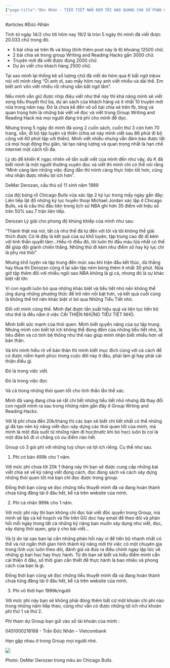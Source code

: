 ```yaml
---
{"page-title":"Đức Nhân - TIỂU TIẾT NHỎ ĐEM TỚI HÀO QUANG CHO SỐ PHẬN CỦA BẠN... | Facebook","url":"https://www.facebook.com/ducnhan89/posts/pfbid027jd6dUg9ab9DDr1JAAfwhCoLsm6oybtrPCszXpcrVsGgPj8axDbkpyBfh7qh8i1Dl","date":"2023-08-06","title":"TIỂU TIẾT NHỎ ĐEM TỚI HÀO QUANG CHO SỐ PHẬN CỦA BẠN","dg-publish":true,"dg-hide":true,"permalink":"/2-reading/articals-mad-bear/tran-duc-nhan/khac/tieu-tiet-nho-dem-toi-hao-quang-cho-so-phan-cua-ban/","hide":true,"dgPassFrontmatter":true}
---
```


#articles #Đức-Nhân 

Tính từ ngày 14/2 cho tới hôm nay 19/2 là tròn 5 ngày thì mình đã viết được 20.033 chữ trong đó.

- 5 bài chia sẻ trên fb và blog (tính thêm post này là 6) khoảng 12500 chữ.
- 2 bài chia sẻ trong group Writing and Reading Hacks gần 3000 chữ.
- Truyện mới đã viết được đúng 2000 chữ.
- Dự án viết cho khách hàng 2500 chữ.

Tại sao mình lại thống kê số lượng chữ đã viết do hôm qua K bất ngờ inbox nói với mình rằng “Ôi anh ơi, sao mấy hôm nay anh viết nhiều và dài thế. Em biết anh vốn viết nhiều rồi nhưng vẫn bất ngờ lắm”.

Nếu mình vẫn giữ được nhịp điệu viết như thế này thì khả năng mình sẽ viết xong tiểu thuyết thứ ba, dự án sách của khách hàng và ít nhất 10 truyện mới nữa trong năm nay. Đó là chưa kể đến vô số bài chia sẻ trên fb, blog và quan trọng hơn là những bài viết về đọc và viết trong Group Writing and Reading Hack mà mọi người đang trả phí cho mình để đọc.

Nhưng trong 5 ngày đó mình đã xong 2 cuốn sách, cuốn thứ 3 còn hơn 70 trang, vẫn, đi bộ tập luyện và thiền (chia sẻ này mình viết sau 86 phút đi bộ cộng với 60 phút tập với thiền). Mình viết nhiều nhưng vẫn đảm bảo được tất cả mọi hoạt động thư giãn, tái tạo năng lượng và quan trọng nhất là hạn chế internet một cách tối đa.

Lý do để khiến K ngạc nhiên về tần suất viết của mình đến như vậy, dù K đã biết mình là một người thường xuyên đọc và viết thì mình chỉ có thể nói rằng “Mình càng làm những việc đúng đắn thì mình càng thực hiện tốt hơn, cũng như nhận được nhiều lợi ích hơn”.

DeMar Derozan, cầu thủ số 11 sinh năm 1989

của đội bóng rổ Chicago Bulls vừa xác lập 2 kỷ lục trong mấy ngày gần đây: Liên tiếp lật đổ những kỷ lục huyền thoại Michael Jordan xác lập ở Chicago Bulls, và là cầu thủ đầu tiên trong lịch sử NBA ghi hơn 35 điểm với hiệu số trên 50% sau 7 trận liên tiếp.

Derozan Lý giải cho phong độ khủng khiếp của mình như sau:

“Thành thật mà nói, tất cả như thể đã tự đến với tôi và tôi không thể giải thích được Có lẽ đây là kết quả của sự khổ luyện, tập trung cao độ đi kèm với tinh thần quyết tâm…Hiểu rõ điều đó, tôi luôn thi đấu máu lửa nhất có thể để giúp đội giành chiến thắng. Những thứ đi kèm như điểm số hay kỷ lục chỉ là phụ mà thôi”

Nhưng khổ luyện và tập trung đến mức sau khi trận đấu kết thúc, dù thắng hay thua thì Derozan cũng ở lại sân tập ném bóng thêm ít nhất 30 phút. Nửa giờ tập thêm đối với nhiều ngôi sao NBA không là gì cả, nhưng đó là sự khác biệt rất lớn.

Vì con người luôn bỏ qua những khác biệt và tiểu tiết nhỏ nên không thể ứng dụng những phương thức để trở nên nổi bật hơn, và kết quả cuối cùng là không thể trở nên khác biệt vì bỏ qua Những Tiểu Tiết nhỏ.

Đối với mình cũng thế. Mình đạt được tần suất hiệu quả và liên tục tiến bộ như thế là đều nằm ở việc CẢI THIỆN NHỮNG TIỂU TIẾT NHỎ.

Mình biết sức mạnh của thói quen. Mình biết quyền năng của sự tập trung. Nhưng mình còn biết lợi ích không thể đong đếm của những tiểu tiết nhỏ, là tiêu điểm và có tính bệ thống như thế nào giúp mình nhận biết nhiều hơn về bản thân.

Và khi mình hiểu rõ về bản thân thì mình biết mục đích cùng với cả cách để có được niềm hạnh phúc trong cuộc đời này ở đâu, phải làm gì hay phải cải thiện điều gì.

Đó là trong việc viết.

Đó là trong việc đọc

Và cả trong những thói quen tốt cho tinh thần lẫn thể xác.

Mình đã vang đang chia sẻ rất chi tiết những tiểu tiết nhỏ nhưng đã thay đổi con người mình ra sau trong những năm gần đây ở Group Wrting and Reading Hacks.

Với lệ phí chưa đến 20k/tháng thì các bạn sẽ biết chi tiết nhất có thể những gì đã tạo nên kỹ năng viết-đọc-xây dựng các thói quen tốt của mình, mà mình là một đứa suốt từ những năm đi học(trước khi bỏ học) luôn bị coi là một đứa bỏ đi vì chẳng có ưu điểm nào hết.

Group có 3 gói phí với những tuỳ chọn và lợi ích riêng. Cụ thể như sau.

1. Phí cơ bản 499k cho 1 năm.

Với mức phí chưa tới 20k 1 tháng này thì bạn sẽ được cung cấp những bài viết chia sẻ về kỹ năng viết đúng cách, đọc đúng sách và cách xây dựng những thói quen tốt mà bạn chỉ đọc được trong group.

Đồng thời bạn cũng sẽ đọc những tiểu thuyết mình đã và đang hoàn thành chưa từng đăng tải ở đâu hết, kể cả trên website của mình.

2. Phí cá nhân 999k cho 1 năm.

Với mức phí này thì bạn không chỉ đọc bài viết độc quyền trong Group, mà mình sẽ lập cả kế hoạch và file trên GG doc hay email để theo dõi và phản hồi mỗi ngày trong tất cả những kỹ năng bạn muốn xây dựng như viết, đọc, xây dựng thói quen, góp ý cho bài viết...

Và lý do tại sao bạn lại cần những phản hồi này vì để tiến bộ nhanh nhất có thể và rút ngắn thời gian hình thành kỹ năng mới thì việc có một chuyên gia trong lĩnh vực luôn theo dõi, đánh giá và đưa ra điều chỉnh ngay lập tức về những gì bạn học hay thực hành. Từ đó bạn sẽ biết và hiểu điểm mình cẩn cải thiện ở đâu, số thời gian cần thiết để thực hành là bao nhiêu và phong cách của bạn là gì.

Đồng thời bạn cũng sẽ đọc những tiểu thuyết mình đã và đang hoàn thành chưa từng đăng tải ở đâu hết, kể cả trên website của mình.

3. Phí vô thời hạn 1999k/người

Với mức phí này bạn sẽ không phải đóng thêm bất cứ một khoản chi phí nào trong những năm tiếp theo, cũng như vẫn có được những lợi ích như khoản phí thứ 1 và thứ 2.

Phí tham dự Group bạn gửi vào số tài khoản của mình :

0451000218168 - Trần Đức Nhân – Vietcombank

Hẹn gặp nhau ở trong Group mọi người nhé.

![](https://i.imgur.com/eEJqXxZ.png)

Photo: DeMar Derozan trong màu áo Chicago Bulls.
